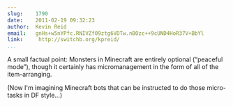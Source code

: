 ```yaml
---
slug:    1790
date:    2011-02-19 09:32:23
author:  Kevin Reid
email:   gnHs+w5nYPfc.RNIVZf09ztg6VDTw.nBOzc++9cUND4HoR37V+BbYl
link:     http://switchb.org/kpreid/
...
```


A small factual point: Monsters in Minecraft are entirely optional
(“peaceful mode”), though it certainly has micromanagement in the form
of all of the item-arranging.

(Now I'm imagining Minecraft bots that can be instructed to do those
micro-tasks in DF style...)
